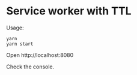 # Service worker with TTL

Usage:

```
yarn
yarn start
```

Open http://localhost:8080

Check the console.
